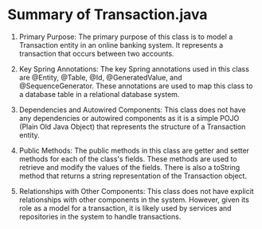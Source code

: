 # Summary of Transaction.java

1. Primary Purpose: The primary purpose of this class is to model a Transaction entity in an online banking system. It represents a transaction that occurs between two accounts.

2. Key Spring Annotations: The key Spring annotations used in this class are @Entity, @Table, @Id, @GeneratedValue, and @SequenceGenerator. These annotations are used to map this class to a database table in a relational database system.

3. Dependencies and Autowired Components: This class does not have any dependencies or autowired components as it is a simple POJO (Plain Old Java Object) that represents the structure of a Transaction entity.

4. Public Methods: The public methods in this class are getter and setter methods for each of the class's fields. These methods are used to retrieve and modify the values of the fields. There is also a toString method that returns a string representation of the Transaction object.

5. Relationships with Other Components: This class does not have explicit relationships with other components in the system. However, given its role as a model for a transaction, it is likely used by services and repositories in the system to handle transactions.